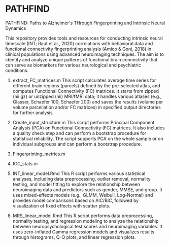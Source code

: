 # PATHFIND
PATHFIND: Paths to Alzheimer's THrough Fingerprinting and Intrinsic Neural Dynamics

This repository provides tools and resources for conducting intrinsic neural timescale (INT; Raut et al., 2020) correlations with behavioral data and functional connectivity fingerprinting analysis (Amico & Goni, 2018) in clinical populations using advanced neuroimaging techniques. The aim is to identify and analyze unique patterns of functional brain connectivity that can serve as biomarkers for various neurological and psychiatric conditions.

1. extract_FC_matrices.m
This script calculates average time series for different brain regions (parcels) defined by the pre-selected atlas, and computes Functional Connectivity (FC) matrices. It starts from zipped (nii.gz) or unzipped (nii) MRI/fMRI data; it handles various atlases (e.g., Glasser, Schaefer 100, Schaefer 200) and saves the results (volume per volume parcellation and/or FC matrices) in specified output directories for further analysis.

2. Create_input_structure.m 
This script performs Principal Component Analysis (PCA) on Functional Connectivity (FC) matrices. It also includes a quality check step and can perform a bootstrap procedure for statistical reliability. The script supports PCA on the whole sample or on individual subgroups and can perform a bootstrap procedure.

3. Fingerprinting_metrics.m


4. ICC_stats.m


5. INT_linear_model.Rmd
This R script performs various statistical analyses, including data preprocessing, outlier removal, normality testing, and model fitting to explore the relationship between neuroimaging data and predictors such as gender, MMSE, and group. It uses mixed-effects models (e.g., GLMM, Weibull, Log-Normal) and provides model comparisons based on AIC/BIC, followed by visualization of fixed effects with scatter plots.

6. MRS_linear_model.Rmd
This R script performs data preprocessing, normality testing, and regression modeling to analyze the relationship between neuropsychological test scores and neuroimaging variables. It uses zero-inflated Gamma regression models and visualizes results through histograms, Q-Q plots, and linear regression plots.
